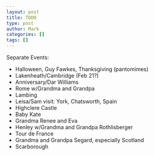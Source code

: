 ```yaml
---
layout: post
title: TODO
type: post
author: Mark
categories: []
tags: []
---
```


Separate Events:

* Halloween, Guy Fawkes, Thanksgiving (pantomimes)
* Lakenheath/Cambridge (Feb 21?)
* Anniversary/Dar Williams
* Rome w/Grandma and Grandpa
* Lambing
* Leisa/Sam visit: York, Chatsworth, Spain
* Highclere Castle
* Baby Kate
* Grandma Renee and Eva
* Henley w/Grandma and Grandpa Rothlisberger
* Tour de France
* Grandma and Grandpa Segard, especially Scotland
* Scarborough